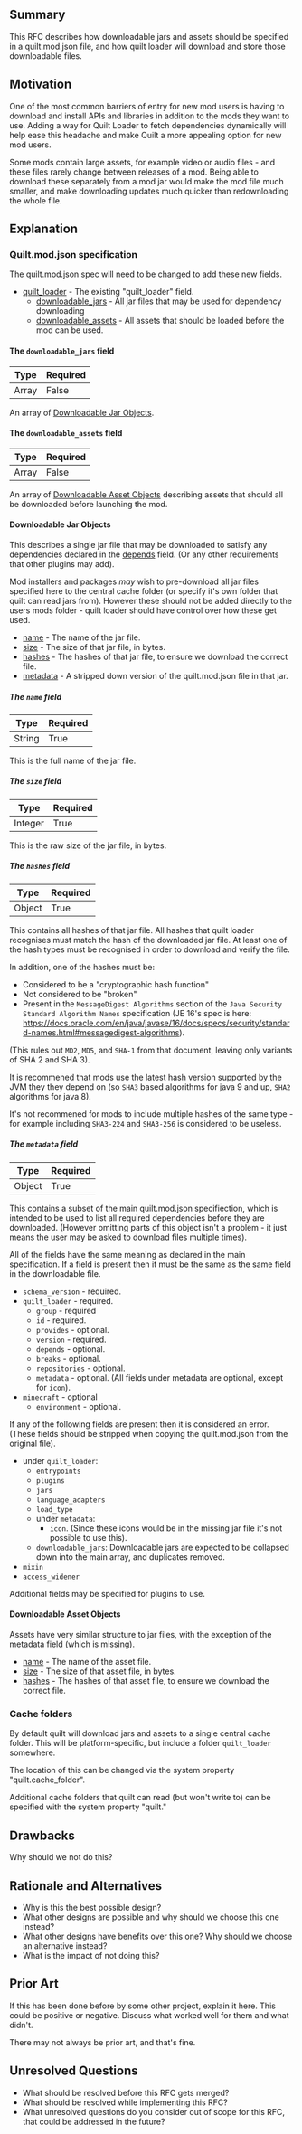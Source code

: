 ## Summary

This RFC describes how downloadable jars and assets should be specified in a
quilt.mod.json file, and how quilt loader will download and store those
downloadable files.


## Motivation

One of the most common barriers of entry for new mod users is having to download
and install APIs and libraries in addition to the mods they want to use. Adding a
way for Quilt Loader to fetch dependencies dynamically will help ease this headache
and make Quilt a more appealing option for new mod users.

Some mods contain large assets, for example video or audio files - and these files
rarely change between releases of a mod. Being able to download these separately
from a mod jar would make the mod file much smaller, and make downloading updates
much quicker than redownloading the whole file.



## Explanation

### Quilt.mod.json specification

The quilt.mod.json spec will need to be changed to add these new fields.

- [quilt_loader](https://github.com/QuiltMC/rfcs/blob/master/specification/0002-quilt.mod.json.md#the-quilt_loader-field) - The existing "quilt_loader" field.
    - [downloadable_jars](#the-downloadable-jars-field) - All jar files that may be used for dependency downloading
    - [downloadable_assets](#the-downloadable_assets-fields) - All assets that should be loaded before the mod can be used.

#### The `downloadable_jars` field

| Type   | Required |
|--------|----------|
| Array  | False    |

An array of [Downloadable Jar Objects](#downloadable-jar-objects).

#### The `downloadable_assets` field

| Type   | Required |
|--------|----------|
| Array  | False    |

An array of [Downloadable Asset Objects](#downloadable-asset-objects) describing assets that should all be downloaded before launching the mod.

#### Downloadable Jar Objects

This describes a single jar file that may be downloaded to satisfy any dependencies declared in the [depends](https://github.com/QuiltMC/rfcs/blob/master/specification/0002-quilt.mod.json.md#the-depends-field) field. (Or any other requirements that other plugins may add).

Mod installers and packages *may* wish to pre-download all jar files specified here to the central cache folder (or specify it's own folder that quilt can read jars from). However these should not be added directly to the users mods folder - quilt loader should have control over how these get used.

* [name](#the-name-field) - The name of the jar file.
* [size](#the-size-field) - The size of that jar file, in bytes.
* [hashes](#the-hashes-field) - The hashes of that jar file, to ensure we download the correct file.
* [metadata](#the-metadata-field) - A stripped down version of the quilt.mod.json file in that jar.

##### The `name` field

| Type   | Required |
|--------|----------|
| String | True     |

This is the full name of the jar file.

##### The `size` field

| Type    | Required |
|---------|----------|
| Integer | True     |

This is the raw size of the jar file, in bytes.

##### The `hashes` field

| Type   | Required |
|--------|----------|
| Object | True     |

This contains all hashes of that jar file. All hashes that quilt loader recognises must match the hash of the downloaded jar file. At least one of the hash types must be recognised in order to download and verify the file. 

In addition, one of the hashes must be:

* Considered to be a "cryptographic hash function"
* Not considered to be "broken"
* Present in the `MessageDigest Algorithms` section of the `Java Security Standard Algorithm Names` specification (JE 16's spec is here: https://docs.oracle.com/en/java/javase/16/docs/specs/security/standard-names.html#messagedigest-algorithms).

(This rules out `MD2`, `MD5`, and `SHA-1` from that document, leaving only variants of SHA 2 and SHA 3).

It is recommened that mods use the latest hash version supported by the JVM they they depend on (so `SHA3` based algorithms for java 9 and up, `SHA2` algorithms for java 8).

It's not recommened for mods to include multiple hashes of the same type - for example including `SHA3-224` and `SHA3-256` is considered to be useless.

##### The `metadata` field

| Type   | Required |
|--------|----------|
| Object | True     |

This contains a subset of the main quilt.mod.json specifiection, which is intended to be used to list all required dependencies before they are downloaded. (However omitting parts of this object isn't a problem - it just means the user may be asked to download files multiple times).

All of the fields have the same meaning as declared in the main specification. If a field is present then it must be the same as the same field in the downloadable file.

* `schema_version` - required.
* `quilt_loader` - required.
    * `group` - required
    * `id` - required.
    * `provides` - optional.
    * `version` - required.
    * `depends` - optional.
    * `breaks` - optional.
    * `repositories` - optional.
    * `metadata` - optional. (All fields under metadata are optional, except for `icon`).
* `minecraft` - optional
    * `environment` - optional.

If any of the following fields are present then it is considered an error. (These fields should be stripped when copying the quilt.mod.json from the original file).

* under `quilt_loader`:
    * `entrypoints`
    * `plugins`
    * `jars`
    * `language_adapters`
    * `load_type`
    * under `metadata`:
        * `icon`. (Since these icons would be in the missing jar file it's not possible to use this).
    * `downloadable_jars`: Downloadable jars are expected to be collapsed down into the main array, and duplicates removed.
* `mixin`
* `access_widener`


Additional fields may be specified for plugins to use.

#### Downloadable Asset Objects

Assets have very similar structure to jar files, with the exception of the metadata field (which is missing).

* [name](#the-name-field) - The name of the asset file.
* [size](#the-size-field) - The size of that asset file, in bytes.
* [hashes](#the-hashes-field) - The hashes of that asset file, to ensure we download the correct file.

### Cache folders

By default quilt will download jars and assets to a single central cache folder. This will be platform-specific, but include a folder `quilt_loader` somewhere.

The location of this can be changed via the system property "quilt.cache_folder".

Additional cache folders that quilt can read (but won't write to) can be specified with the system property "quilt."





## Drawbacks

Why should we not do this?


## Rationale and Alternatives

- Why is this the best possible design?
- What other designs are possible and why should we choose this one instead?
- What other designs have benefits over this one? Why should we choose an
  alternative instead?
- What is the impact of not doing this?


## Prior Art

If this has been done before by some other project, explain it here. This could
be positive or negative. Discuss what worked well for them and what didn't.

There may not always be prior art, and that's fine.


## Unresolved Questions

- What should be resolved before this RFC gets merged?
- What should be resolved while implementing this RFC?
- What unresolved questions do you consider out of scope for this RFC, that
  could be addressed in the future?
